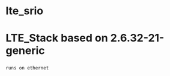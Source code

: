 # lte_srio
LTE_Stack based on 2.6.32-21-generic
===================================  
###
	runs on ethernet  
    

